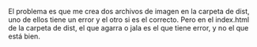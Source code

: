 El problema es que me crea dos archivos de imagen en la carpeta de dist, uno de ellos tiene un error y el otro si es el correcto.
Pero en el index.html de la carpeta de dist, el que agarra o jala es el que tiene error, y no el que está bien.